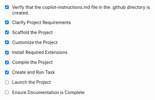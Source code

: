 <!-- Use this file to provide workspace-specific custom instructions to Copilot. For more details, visit https://code.visualstudio.com/docs/copilot/copilot-customization#_use-a-githubcopilotinstructionsmd-file -->
- [x] Verify that the copilot-instructions.md file in the .github directory is created.

- [x] Clarify Project Requirements
	<!-- React project for shift management system with rotating schedules, employee management, vacation handling, and date-based shift generation -->

- [x] Scaffold the Project
	<!-- Project scaffolded with Vite, React components created, and data structure implemented -->

- [x] Customize the Project
	<!-- All components implemented: Header, Sidebar, Dashboard, GenerarTurnos, GestionColaboradores, GestionVacaciones -->

- [x] Install Required Extensions
	<!-- No extensions required for this React project -->

- [x] Compile the Project
	<!-- Dependencies installed and project compiles successfully -->

- [x] Create and Run Task
	<!-- Development server task created and running on http://localhost:5173/ -->

- [ ] Launch the Project
	<!-- Development server is running and ready to use -->

- [ ] Ensure Documentation is Complete
	<!-- README.md needs to be updated with project information -->
